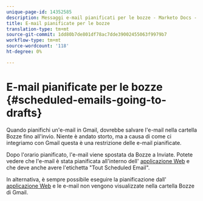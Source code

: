 ```yaml
---
unique-page-id: 14352585
description: Messaggi e-mail pianificati per le bozze - Marketo Docs - Documentazione prodotto
title: E-mail pianificate per le bozze
translation-type: tm+mt
source-git-commit: 1dd80b7de801df78ac7dde39002455063f9979b7
workflow-type: tm+mt
source-wordcount: '118'
ht-degree: 0%

---
```



# E-mail pianificate per le bozze {#scheduled-emails-going-to-drafts}

Quando pianifichi un&#39;e-mail in Gmail, dovrebbe salvare l&#39;e-mail nella cartella Bozze fino all&#39;invio. Niente è andato storto, ma a causa di come ci integriamo con Gmail questa è una restrizione delle e-mail pianificate.

Dopo l&#39;orario pianificato, l&#39;e-mail viene spostata da Bozze a Inviate. Potete vedere che l&#39;e-mail è stata pianificata all&#39;interno dell&#39; [applicazione Web](https://toutapp.com/login) e che deve anche avere l&#39;etichetta &quot;Tout Scheduled Email&quot;.

In alternativa, è sempre possibile eseguire la pianificazione dall&#39; [applicazione Web](https://toutapp.com/login) e le e-mail non vengono visualizzate nella cartella Bozze di Gmail.
